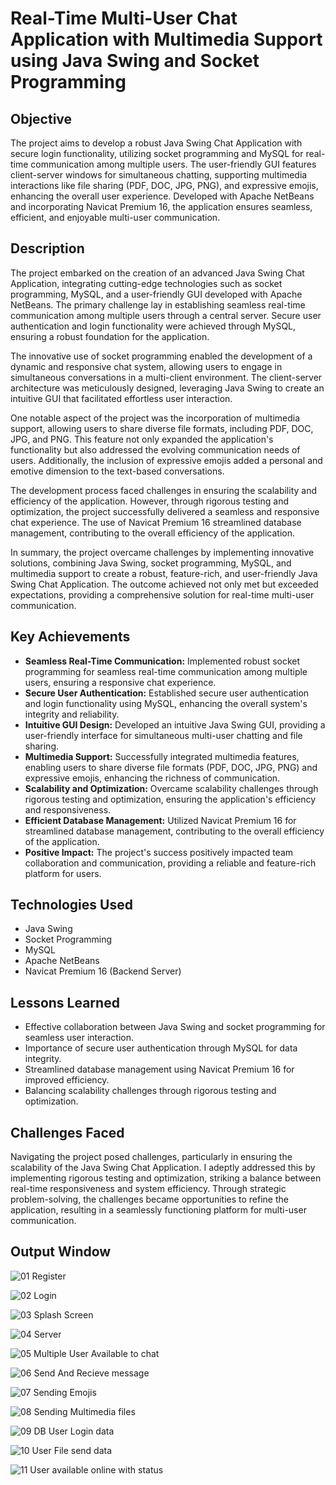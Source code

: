 # Real-Time Multi-User Chat Application with Multimedia Support using Java Swing and Socket Programming

## Objective
The project aims to develop a robust Java Swing Chat Application with secure login functionality, utilizing socket programming and MySQL for real-time communication among multiple users. The user-friendly GUI features client-server windows for simultaneous chatting, supporting multimedia interactions like file sharing (PDF, DOC, JPG, PNG), and expressive emojis, enhancing the overall user experience. Developed with Apache NetBeans and incorporating Navicat Premium 16, the application ensures seamless, efficient, and enjoyable multi-user communication.

## Description
The project embarked on the creation of an advanced Java Swing Chat Application, integrating cutting-edge technologies such as socket programming, MySQL, and a user-friendly GUI developed with Apache NetBeans. The primary challenge lay in establishing seamless real-time communication among multiple users through a central server. Secure user authentication and login functionality were achieved through MySQL, ensuring a robust foundation for the application. 

The innovative use of socket programming enabled the development of a dynamic and responsive chat system, allowing users to engage in simultaneous conversations in a multi-client environment. The client-server architecture was meticulously designed, leveraging Java Swing to create an intuitive GUI that facilitated effortless user interaction. 

One notable aspect of the project was the incorporation of multimedia support, allowing users to share diverse file formats, including PDF, DOC, JPG, and PNG. This feature not only expanded the application's functionality but also addressed the evolving communication needs of users. Additionally, the inclusion of expressive emojis added a personal and emotive dimension to the text-based conversations. 

The development process faced challenges in ensuring the scalability and efficiency of the application. However, through rigorous testing and optimization, the project successfully delivered a seamless and responsive chat experience. The use of Navicat Premium 16 streamlined database management, contributing to the overall efficiency of the application. 

In summary, the project overcame challenges by implementing innovative solutions, combining Java Swing, socket programming, MySQL, and multimedia support to create a robust, feature-rich, and user-friendly Java Swing Chat Application. The outcome achieved not only met but exceeded expectations, providing a comprehensive solution for real-time multi-user communication.

## Key Achievements
- **Seamless Real-Time Communication:** Implemented robust socket programming for seamless real-time communication among multiple users, ensuring a responsive chat experience.
- **Secure User Authentication:** Established secure user authentication and login functionality using MySQL, enhancing the overall system's integrity and reliability.
- **Intuitive GUI Design:** Developed an intuitive Java Swing GUI, providing a user-friendly interface for simultaneous multi-user chatting and file sharing.
- **Multimedia Support:** Successfully integrated multimedia features, enabling users to share diverse file formats (PDF, DOC, JPG, PNG) and expressive emojis, enhancing the richness of communication.
- **Scalability and Optimization:** Overcame scalability challenges through rigorous testing and optimization, ensuring the application's efficiency and responsiveness.
- **Efficient Database Management:** Utilized Navicat Premium 16 for streamlined database management, contributing to the overall efficiency of the application.
- **Positive Impact:** The project's success positively impacted team collaboration and communication, providing a reliable and feature-rich platform for users.

## Technologies Used
- Java Swing
- Socket Programming
- MySQL
- Apache NetBeans
- Navicat Premium 16 (Backend Server)

## Lessons Learned
- Effective collaboration between Java Swing and socket programming for seamless user interaction.
- Importance of secure user authentication through MySQL for data integrity.
- Streamlined database management using Navicat Premium 16 for improved efficiency.
- Balancing scalability challenges through rigorous testing and optimization.

## Challenges Faced
Navigating the project posed challenges, particularly in ensuring the scalability of the Java Swing Chat Application. I adeptly addressed this by implementing rigorous testing and optimization, striking a balance between real-time responsiveness and system efficiency. Through strategic problem-solving, the challenges became opportunities to refine the application, resulting in a seamlessly functioning platform for multi-user communication.

## Output Window

![01 Register](https://github.com/TarunPatil001/chatting_application/assets/87746946/e6e40eb8-9572-45d3-85c5-8aea4dd307c4)

![02 Login](https://github.com/TarunPatil001/chatting_application/assets/87746946/34e8e8d2-25ed-4139-adb7-91199a5ddad0)

![03 Splash Screen](https://github.com/TarunPatil001/chatting_application/assets/87746946/18c3bb6e-216c-470f-a189-5d8d3f4499e9)

![04 Server](https://github.com/TarunPatil001/chatting_application/assets/87746946/329cabba-ccca-4c15-a104-74d554392960)

![05 Multiple User Available to chat](https://github.com/TarunPatil001/chatting_application/assets/87746946/3f806bf8-01c1-45bb-adf9-5eddef138ccd)

![06 Send And Recieve message](https://github.com/TarunPatil001/chatting_application/assets/87746946/a4047acc-f8b9-4c64-9877-df22651dfd8d)

![07 Sending Emojis](https://github.com/TarunPatil001/chatting_application/assets/87746946/7da71bda-414e-478f-a36c-432fc113e4b3)

![08 Sending Multimedia files](https://github.com/TarunPatil001/chatting_application/assets/87746946/232014f0-1730-4c5c-baf0-e57dcac37ff8)

![09 DB User Login data](https://github.com/TarunPatil001/chatting_application/assets/87746946/6b0de64c-fa65-42d4-b6e5-9240b39aa672)

![10 User File send data](https://github.com/TarunPatil001/chatting_application/assets/87746946/13d15954-bed5-4288-9c62-029850a475a6)

![11 User available online with status](https://github.com/TarunPatil001/chatting_application/assets/87746946/148db087-7851-4c41-9357-a73aaddd873c)
